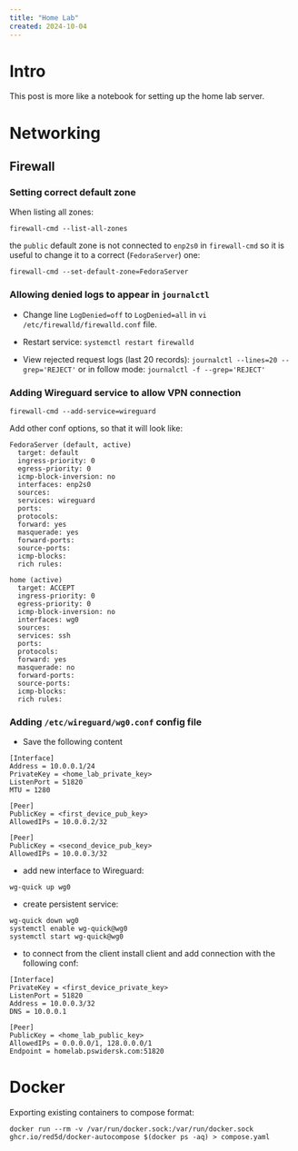 ```yaml
---
title: "Home Lab"
created: 2024-10-04
---
```


# Intro

This post is more like a notebook for setting up the home lab server.

# Networking

## Firewall

### Setting correct default zone

When listing all zones:
```shell
firewall-cmd --list-all-zones
```
the `public` default zone is not connected to `enp2s0` in `firewall-cmd` so it is useful to change it to a correct 
(`FedoraServer`) one: 
```shell
firewall-cmd --set-default-zone=FedoraServer
```

### Allowing denied logs to appear in `journalctl`

* Change line `LogDenied=off` to `LogDenied=all` in `vi /etc/firewalld/firewalld.conf` file.

* Restart service: `systemctl restart firewalld`

* View rejected request logs (last 20 records): `journalctl --lines=20 --grep='REJECT'` or in follow mode:
  `journalctl -f --grep='REJECT'`

### Adding Wireguard service to allow VPN connection

```shell
firewall-cmd --add-service=wireguard
```

Add other conf options, so that it will look like:

```text
FedoraServer (default, active)
  target: default
  ingress-priority: 0
  egress-priority: 0
  icmp-block-inversion: no
  interfaces: enp2s0
  sources: 
  services: wireguard
  ports: 
  protocols: 
  forward: yes
  masquerade: yes
  forward-ports: 
  source-ports: 
  icmp-blocks: 
  rich rules: 

home (active)
  target: ACCEPT
  ingress-priority: 0
  egress-priority: 0
  icmp-block-inversion: no
  interfaces: wg0
  sources: 
  services: ssh
  ports: 
  protocols: 
  forward: yes
  masquerade: no
  forward-ports: 
  source-ports: 
  icmp-blocks: 
  rich rules: 
```

### Adding `/etc/wireguard/wg0.conf` config file

* Save the following content
 
```shell
[Interface]
Address = 10.0.0.1/24
PrivateKey = <home_lab_private_key>
ListenPort = 51820
MTU = 1280

[Peer]
PublicKey = <first_device_pub_key>
AllowedIPs = 10.0.0.2/32

[Peer]
PublicKey = <second_device_pub_key>
AllowedIPs = 10.0.0.3/32
```

* add new interface to Wireguard: 

```shell
wg-quick up wg0
```

* create persistent service:

```shell
wg-quick down wg0
systemctl enable wg-quick@wg0
systemctl start wg-quick@wg0
```

* to connect from the client install client and add connection with the following conf:
```shell
[Interface]
PrivateKey = <first_device_private_key>
ListenPort = 51820
Address = 10.0.0.3/32
DNS = 10.0.0.1

[Peer]
PublicKey = <home_lab_public_key>
AllowedIPs = 0.0.0.0/1, 128.0.0.0/1
Endpoint = homelab.pswidersk.com:51820

```

# Docker

Exporting existing containers to compose format:
```shell
docker run --rm -v /var/run/docker.sock:/var/run/docker.sock ghcr.io/red5d/docker-autocompose $(docker ps -aq) > compose.yaml
```

